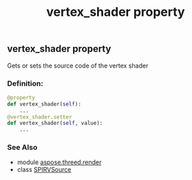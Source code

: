 ﻿---
title: vertex_shader property
second_title: Aspose.3D for Python via .NET API References
description: 
type: docs
weight: 70
url: /python-net/aspose.threed.render/spirvsource/vertex_shader/
is_root: false
---

## vertex_shader property


Gets or sets the source code of the vertex shader
### Definition:
```python
@property
def vertex_shader(self):
    ...
@vertex_shader.setter
def vertex_shader(self, value):
    ...
```

### See Also
* module [aspose.threed.render](../../)
* class [SPIRVSource](/3d/python-net/aspose.threed.render/spirvsource)
